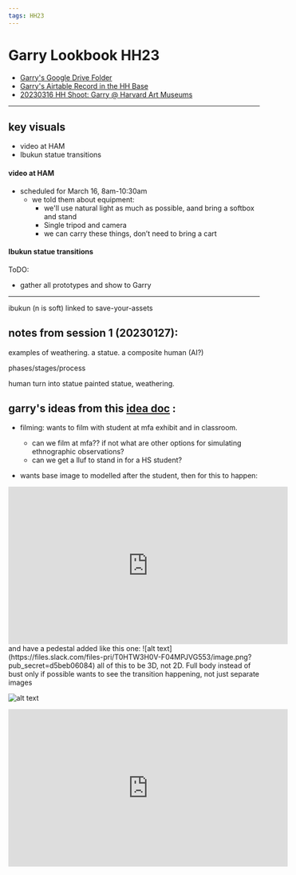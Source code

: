 ```yaml
---
tags: HH23
---
```


# Garry Lookbook HH23
* [Garry's Google Drive Folder](https://drive.google.com/drive/folders/1XnIFsE8oExRPRvjvuA6ASudSNj7cyw69)
* [Garry's Airtable Record in the HH Base](https://airtable.com/appwIObT71aBHeEtu/tblS1resjotcEHRvc/viwQdnPbIlkZCWaW1/recG7KDzbmnJoNHdt?blocks=hide)
* [20230316 HH Shoot: Garry @ Harvard Art Museums](/20AFGn1-ScK1MItDWFEKPg)

---

## key visuals
* video at HAM
* Ibukun statue transitions

#### video at HAM
* scheduled for March 16, 8am-10:30am
    * we told them about equipment:
        * we'll use natural light as much as possible, aand bring a softbox and stand
        * Single tripod and camera
        * we can carry these things, don’t need to bring a cart


#### Ibukun statue transitions
ToDO:
* gather all prototypes and show to Garry



---

ibukun (n is soft)
linked to save-your-assets

## notes from session 1 (20230127):

examples of weathering. a statue. a composite human (AI?)

phases/stages/process

human turn into statue
painted statue, weathering.


## garry's ideas from this [idea doc](https://docs.google.com/document/d/1-H75NuO2Ln1-yp7R4m3FhmGE856WcEbwm4pXf0eSfpA/edit) :

* filming: wants to film with student at mfa exhibit and in classroom. 
    * can we film at mfa?? if not what are other options for simulating ethnographic observations?
    * can we get a lluf to stand in for a HS student? 

* wants base image to modelled after the student, then for this to happen:
<iframe width="560" height="315" src="https://www.youtube.com/embed/_7E0w9Jsabg" title="YouTube video player" frameborder="0" allow="accelerometer; autoplay; clipboard-write; encrypted-media; gyroscope; picture-in-picture; web-share" allowfullscreen></iframe>
and have a pedestal added like this one:
![alt text](https://files.slack.com/files-pri/T0HTW3H0V-F04MPJVG553/image.png?pub_secret=d5beb06084)
all of this to be 3D, not 2D. 
Full body instead of bust only if possible
wants to see the transition happening, not just separate images

![alt text](https://files.slack.com/files-pri/T0HTW3H0V-F04N58GE6N5/image.png?pub_secret=6d1b5e8eb3)
 


<iframe width="560" height="315" src="https://www.youtube.com/embed/gElw4AFHJTs" title="YouTube video player" frameborder="0" allow="accelerometer; autoplay; clipboard-write; encrypted-media; gyroscope; picture-in-picture; web-share" allowfullscreen></iframe>




